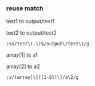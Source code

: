 
### reuse match

test1 to output/test1

test2 to output/test2

```
:%s/test\(.\)$/output\/test\1/g
```



array[1] to a1

array[2] to a2


```
:s/(array)\[([1-9])\]/a\2/g
```
